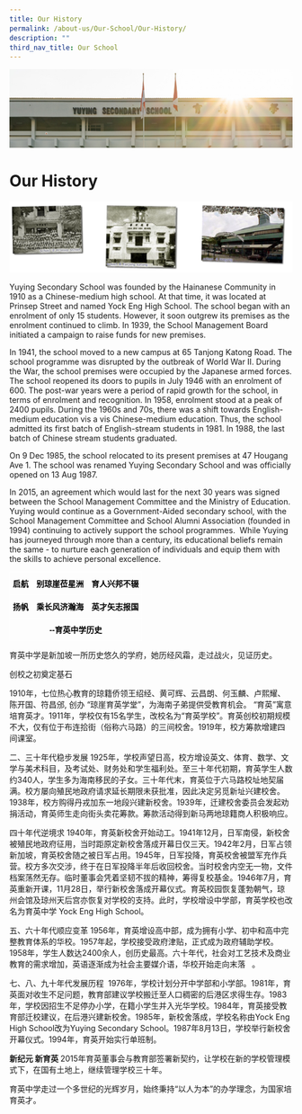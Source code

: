```yaml
---
title: Our History
permalink: /about-us/Our-School/Our-History/
description: ""
third_nav_title: Our School
---
```

![](/images/AboutUs.jpg)

Our History
===========

![](/images/History.png)

Yuying Secondary School was founded by the Hainanese Community in 1910 as a Chinese-medium high school. At that time, it was located at Prinsep Street and named Yock Eng High School. The school began with an enrolment of only 15 students. However, it soon outgrew its premises as the enrolment continued to climb. In 1939, the School Management Board initiated a campaign to raise funds for new premises.

  

In 1941, the school moved to a new campus at 65 Tanjong Katong Road. The school programme was disrupted by the outbreak of World War II. During the War, the school premises were occupied by the Japanese armed forces. The school reopened its doors to pupils in July 1946 with an enrolment of 600. The post-war years were a period of rapid growth for the school, in terms of enrolment and recognition. In 1958, enrolment stood at a peak of 2400 pupils. During the 1960s and 70s, there was a shift towards English-medium education vis a vis Chinese-medium education. Thus, the school admitted its first batch of English-stream students in 1981. In 1988, the last batch of Chinese stream students graduated.

  

On 9 Dec 1985, the school relocated to its present premises at 47 Hougang Ave 1. The school was renamed Yuying Secondary School and was officially opened on 13 Aug 1987.

  

In 2015, an agreement which would last for the next 30 years was signed between the School Management Committee and the Ministry of Education. Yuying would continue as a Government-Aided secondary school, with the School Management Committee and School Alumni Association (founded in 1994) continuing to actively support the school programmes.  While Yuying has journeyed through more than a century, its educational beliefs remain the same - to nurture each generation of individuals and equip them with the skills to achieve personal excellence.




<style type="text/css">
.tg  {border-collapse:collapse;border-spacing:0;}
.tg td{border-color:black;border-style:solid;border-width:1px;font-family:Arial, sans-serif;font-size:14px;
  overflow:hidden;padding:10px 5px;word-break:normal;}
.tg th{border-color:black;border-style:solid;border-width:1px;font-family:Arial, sans-serif;font-size:14px;
  font-weight:normal;overflow:hidden;padding:10px 5px;word-break:normal;}
.tg .tg-z9t1{border-color:#ffffff;color:#000000;font-weight:bold;text-align:center;vertical-align:top}
</style>
<table class="tg">
<thead>
  <tr>
    <th class="tg-z9t1">启航　别琼崖莅星洲　育人兴邦不辍</th>
  </tr>
</thead>
<tbody>
  <tr>
    <td class="tg-z9t1">扬帆　乘长风济瀚海　英才矢志报国</td>
  </tr>
  <tr>
    <td class="tg-z9t1">--育英中学历史</td>
  </tr>
</tbody>
</table>

育英中学是新加坡一所历史悠久的学府，她历经风霜，走过战火，见证历史。

创校之初奠定基石    


1910年，七位热心教育的琼籍侨领王绍经、黄可辉、云昌朗、何玉麟、卢熙耀、陈开国、符昌邠, 创办 “琼崖育英学堂”，为海南子弟提供受教育机会。 “育英”寓意培育英才。1911年，学校仅有15名学生，改校名为“育英学校”。育英创校初期规模不大，仅有位于布连拾街（俗称六马路）的三间校舍。1919年，校方筹款增建四间课室。

二、三十年代稳步发展
1925年，学校声望日高，校方增设英文、体育、数学、文学与美术科目，及考试处、财务处和学生福利处。至三十年代初期，育英学生人数约340人，学生多为海南移民的子女。三十年代末，育英位于六马路校址地契届满。校方屡向殖民地政府请求延长期限未获批准，因此决定另觅新址兴建校舍。1938年，校方购得丹戎加东一地段兴建新校舍。1939年，迁建校舍委员会发起劝捐活动，育英师生走向街头卖花筹款。筹款活动得到新马两地琼籍商人积极响应。

四十年代逆境求
1940年，育英新校舍开始动工。1941年12月，日军南侵，新校舍被殖民地政府征用，当时距原定新校舍落成开幕日仅三天。1942年2月，日军占领新加坡，育英校舍随之被日军占用。1945年，日军投降，育英校舍被盟军充作兵营。校方多次交涉，终于在日军投降半年后收回校舍。当时校舍内空无一物，文件档案荡然无存。临时董事会凭着坚韧不拔的精神，筹得复校基金。1946年7月，育英重新开课，11月28日，举行新校舍落成开幕仪式。育英校园恢复蓬勃朝气，琼州会馆及琼州天后宫亦恢复对学校的支持。此时，学校增设中学部，育英学校也改名为育英中学 Yock Eng High School。   

五、六十年代顺应变革
1956年，育英增设高中部，成为拥有小学、初中和高中完整教育体系的华校。1957年起，学校接受政府津贴，正式成为政府辅助学校。1958年，学生人数达2400余人，创历史最高。六十年代，社会对工艺技术及商业教育的需求增加，英语逐渐成为社会主要媒介语，华校开始走向末落   。

七、八、九十年代发展历程 
1976年，学校计划分开中学部和小学部。1981年，育英面对收生不足问题，教育部建议学校搬迁至人口稠密的后港区求得生存。1983年，学校因招生不足停办小学，在籍小学生并入光华学校。1984年，育英接受教育部迁校建议，在后港兴建新校舍。1985年，新校舍落成，学校名称由Yock Eng High School改为Yuying Secondary School。1987年8月13日，学校举行新校舍开幕仪式。1994年，育英开始实行单班制。 

<b> 新纪元 新育英 </b>
2015年育英董事会与教育部签署新契约，让学校在新的学校管理模式下，在国有土地上，继续管理学校三十年。

  

育英中学走过一个多世纪的光辉岁月，始终秉持“以人为本”的办学理念，为国家培育英才。